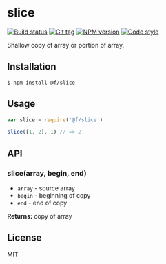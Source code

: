 
# slice

[![Build status][travis-image]][travis-url]
[![Git tag][git-image]][git-url]
[![NPM version][npm-image]][npm-url]
[![Code style][standard-image]][standard-url]

Shallow copy of array or portion of array.

## Installation

    $ npm install @f/slice

## Usage

```js
var slice = require('@f/slice')

slice([1, 2], 1) // => 2
```

## API

### slice(array, begin, end)

- `array` - source array
- `begin` - beginning of copy
- `end` - end of copy

**Returns:** copy of array

## License

MIT

[travis-image]: https://img.shields.io/travis/micro-js/slice.svg?style=flat-square
[travis-url]: https://travis-ci.org/micro-js/slice
[git-image]: https://img.shields.io/github/tag/micro-js/slice.svg
[git-url]: https://github.com/micro-js/slice
[standard-image]: https://img.shields.io/badge/code%20style-standard-brightgreen.svg?style=flat
[standard-url]: https://github.com/feross/standard
[npm-image]: https://img.shields.io/npm/v/@f/slice.svg?style=flat-square
[npm-url]: https://npmjs.org/package/@f/slice
